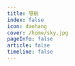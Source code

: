 ```yaml
---
title: 导航
index: false
icon: daohang
cover: /home/sky.jpg
pageInfo: false
article: false
timeline: false
---
```



<Catalog/>
